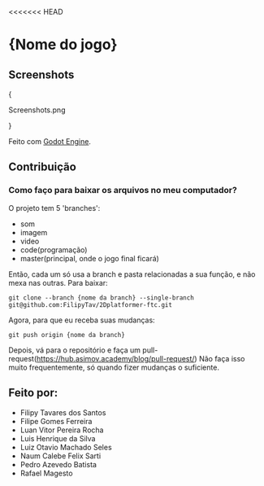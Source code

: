 <<<<<<< HEAD
# {Nome do jogo}

## Screenshots
{

Screenshots.png

}

Feito com [Godot Engine](https://godotengine.org/).

## Contribuição

### Como faço para baixar os arquivos no meu computador?

O projeto tem 5 'branches':
- som
- imagem
- video
- code(programação)
- master(principal, onde o jogo final ficará)

Então, cada um só usa a branch e pasta relacionadas a sua função, e não mexa nas outras.
Para  baixar:

`git clone --branch {nome da branch} --single-branch git@github.com:FilipyTav/2Dplatformer-ftc.git`

Agora, para que eu receba suas mudanças:

`git push origin {nome da branch}`

Depois, vá para o repositório e faça um pull-request(https://hub.asimov.academy/blog/pull-request/)
Não faça isso muito frequentemente, só quando fizer mudanças o suficiente.

## Feito por:

- Filipy Tavares dos Santos
- Filipe Gomes Ferreira
- Luan Vitor Pereira Rocha
- Luis Henrique da Silva
- Luiz Otavio Machado Seles
- Naum Calebe Felix Sarti
- Pedro Azevedo Batista
- Rafael Magesto
